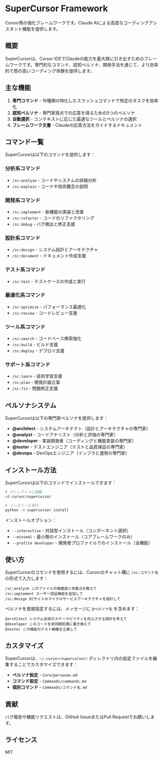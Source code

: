 # SuperCursor Framework

Cursor用の強化フレームワークです。Claude AIによる高度なコーディングアシスタント機能を提供します。

## 概要

SuperCursorは、Cursor IDEでClaudeの能力を最大限に引き出すためのフレームワークです。専門的なコマンド、認知ペルソナ、開発手法を通じて、より効率的で質の高いコーディング体験を提供します。

## 主な機能

1. **専門コマンド** - 16種類の特化したスラッシュコマンドで特定のタスクを効率化
2. **認知ペルソナ** - 専門家視点での応答を得るための5つのペルソナ
3. **自動選択** - コンテキストに応じた最適なツールとペルソナの選択
4. **フレームワーク文書** - Claudeの応答方法をガイドするドキュメント

## コマンド一覧

SuperCursorは以下のコマンドを提供します：

### 分析系コマンド
- `/sc:analyze` - コードやシステムの詳細分析
- `/sc:explain` - コードや技術概念の説明

### 開発系コマンド
- `/sc:implement` - 新機能の実装と改善
- `/sc:refactor` - コードのリファクタリング
- `/sc:debug` - バグ検出と修正支援

### 設計系コマンド
- `/sc:design` - システム設計とアーキテクチャ
- `/sc:document` - ドキュメント作成支援

### テスト系コマンド
- `/sc:test` - テストケースの作成と実行

### 最適化系コマンド
- `/sc:optimize` - パフォーマンス最適化
- `/sc:review` - コードレビュー支援

### ツール系コマンド
- `/sc:search` - コードベース検索強化
- `/sc:build` - ビルド支援
- `/sc:deploy` - デプロイ支援

### サポート系コマンド
- `/sc:learn` - 技術学習支援
- `/sc:plan` - 開発計画立案
- `/sc:fix` - 問題修正支援

## ペルソナシステム

SuperCursorは以下の専門家ペルソナを提供します：

- **@architect** - システムアーキテクト（設計とアーキテクチャの専門家）
- **@analyst** - コードアナリスト（分析と評価の専門家）
- **@developer** - 実装開発者（コーディングと機能実装の専門家）
- **@tester** - テストエンジニア（テストと品質保証の専門家）
- **@devops** - DevOpsエンジニア（インフラと運用の専門家）

## インストール方法

SuperCursorは以下のコマンドでインストールできます：

```bash
# ディレクトリに移動
cd cursor/supercursor

# インストール実行
python -m supercursor install
```

インストールオプション：

- `--interactive` - 対話型インストール（コンポーネント選択）
- `--minimal` - 最小限のインストール（コアフレームワークのみ）
- `--profile developer` - 開発者プロファイルでのインストール（全機能）

## 使い方

SuperCursorのコマンドを使用するには、Cursorのチャット欄に `/sc:コマンド名` の形式で入力します：

```
/sc:analyze このファイルの複雑度と改善点を教えて
/sc:implement ユーザー認証機能を追加して
/sc:design ECサイトのマイクロサービスアーキテクチャを設計して
```

ペルソナを直接指定するには、メッセージに `@ペルソナ名` を含めます：

```
@architect システム全体のスケーラビリティを向上させる設計を考えて
@developer このコードを非同期処理に書き換えて
@tester この機能のテスト戦略を立案して
```

## カスタマイズ

SuperCursorは、`~/.cursor/supercursor/` ディレクトリ内の設定ファイルを編集することでカスタマイズできます：

- **ペルソナ設定** - `Core/personas.md`
- **コマンド設定** - `Commands/commands.md`
- **個別コマンド** - `Commands/コマンド名.md`

## 貢献

バグ報告や機能リクエストは、GitHub IssueまたはPull Requestでお願いします。

## ライセンス

MIT
